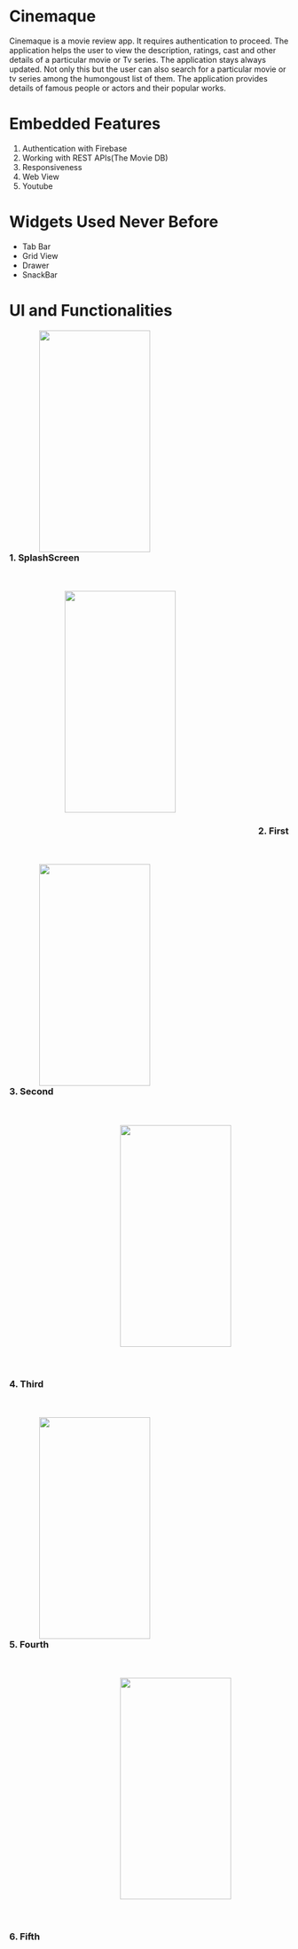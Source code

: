 # Cinemaque
<p align='left'>Cinemaque is a movie review app. It requires authentication to proceed. The application helps the user to view the description, ratings, cast and other details of a particular movie or Tv series. The application stays always updated. Not only this but the user can also search for a particular movie or tv series among the humongoust list of them. The application provides details of famous people or actors and their popular works.
</p>  

#    Embedded Features<br>
 1. Authentication with Firebase<br>
 2. Working with REST APIs(The Movie DB)<br>
 3. Responsiveness<br>
 4. Web View<br>
 5. Youtube<br>

# Widgets Used Never Before<br>
- Tab Bar<br>
- Grid View<br>
- Drawer<br>
- SnackBar<br>

# UI and Functionalities<br>

 <img src = 'Readme/splashscreen.gif' align = right height = 400 width = 200 hspace=250 ><br/><br/><br/>
 <h3> 1. SplashScreen </h3>
 <br/><br/>
  <img src = 'Readme/first.gif' height = 400 width = 200 hspace=100 ><br/>
  <div style="text-align:right"><h3> 2. First </h3></div>
<br/><br/>
  <img src = 'Readme/second.gif' align = right height = 400 width = 200 hspace=250 ><br/><br/><br/>
 <h3> 3. Second </h3>
<br/><br/>
  <img src = 'Readme/third.gif' height = 400 width = 200 hspace=200 ><br/><br/><br/>
  <h3> 4. Third </h3>
<br/><br/>
  <img src = 'Readme/fourth.gif' align = right height = 400 width = 200 hspace=250 ><br/><br/><br/>
 <h3> 5. Fourth </h3>
<br/><br/>
  <img src = 'Readme/fifth.gif' height = 400 width = 200 hspace=200 ><br/><br/><br/>
 <h3> 6. Fifth </h3>
 

